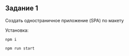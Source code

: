 ## Задание 1

Создать одностраничное приложение (SPA) по макету


Установка:

`npm i`

`npm run start`
